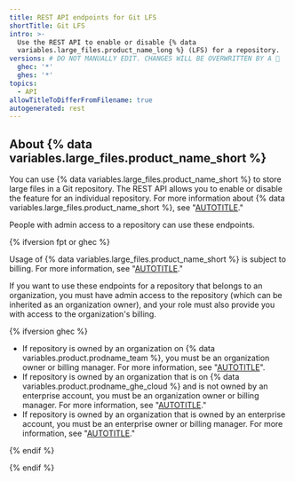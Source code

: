 ```yaml
---
title: REST API endpoints for Git LFS
shortTitle: Git LFS
intro: >-
  Use the REST API to enable or disable {% data
  variables.large_files.product_name_long %} (LFS) for a repository.
versions: # DO NOT MANUALLY EDIT. CHANGES WILL BE OVERWRITTEN BY A 🤖
  ghec: '*'
  ghes: '*'
topics:
  - API
allowTitleToDifferFromFilename: true
autogenerated: rest
---
```


## About {% data variables.large_files.product_name_short %}

You can use {% data variables.large_files.product_name_short %} to store large files in a Git repository. The REST API allows you to enable or disable the feature for an individual repository. For more information about  {% data variables.large_files.product_name_short %}, see "[AUTOTITLE](/repositories/working-with-files/managing-large-files/about-git-large-file-storage)."

People with admin access to a repository can use these endpoints.

{% ifversion fpt or ghec %}

Usage of {% data variables.large_files.product_name_short %} is subject to billing. For more information, see "[AUTOTITLE](/billing/managing-billing-for-git-large-file-storage/about-billing-for-git-large-file-storage)."

If you want to use these endpoints for a repository that belongs to an organization, you must have admin access to the repository (which can be inherited as an organization owner), and your role must also provide you with access to the organization's billing.

{% ifversion ghec %}

* If repository is owned by an organization on {% data variables.product.prodname_team %}, you must be an organization owner or billing manager. For more information, see "[AUTOTITLE](/organizations/managing-peoples-access-to-your-organization-with-roles/roles-in-an-organization#organization-owners)".
* If repository is owned by an organization that is on {% data variables.product.prodname_ghe_cloud %} and is not owned by an enterprise account, you must be an organization owner or billing manager. For more information, see "[AUTOTITLE](/organizations/managing-peoples-access-to-your-organization-with-roles/roles-in-an-organization#organization-owners)."
* If repository is owned by an organization that is owned by an enterprise account, you must be an enterprise owner or billing manager. For more information, see "[AUTOTITLE](/admin/user-management/managing-users-in-your-enterprise/roles-in-an-enterprise#enterprise-owners)."

{% endif %}

{% endif %}

<!-- Content after this section is automatically generated -->
